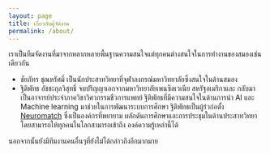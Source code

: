 ```yaml
---
layout: page
title: เกี่ยวกับผู้จัดงาน
permalink: /about/
---
```


เราเป็นทีมจัดงานที่มาจากหลากหลายพื้นฐานความสนใจแต่ทุกคนต่างสนใจในการทำงานของสมองเช่นเดียวกัน

- ชัยภัทร ชุณหรัศมิ์ เป็นนักประสาทวิทยาที่จุฬาลงกรณ์มหาวิทยาลัยซึ่งสนใจในด้านสมอง
- ฐิติพัทธ อัชชะกุลวิสุทธิ์ จบปริญญาเอกจากมหาวิทยาลัยเพนซิลเวเนีย สหรัฐอเมริกาและ
  กลับมาเป็นอาจารย์ประจำภาควิชาวิศวกรรมชีวการแพทย์
  ฐิติพัทธที่มีความสนใจในด้านการนำ AI และ Machine learning มาช่วยในการพัฒนาระบบการศึกษา
  ฐิติพัทธเป็นผู้ร่วก่อตั้ง [Neuromatch](https://neuromatch.io/) ซึ่งเป็นองค์กรที่พยายาม
  ผลักดันการศึกษาและการประชุมในด้านประสาทวิทยา โดยสามารถให้ทุกคนในโลกสามารถเข้าถึง
  องค์ความรู้เหล่านี้ได้

นอกจากนั้นยังมีทีมงานคนอื่นๆที่ยังไม่ได้กล่าวถึงอีกมากมาย
